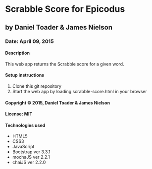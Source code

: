 # Scrabble Score for Epicodus
## by Daniel Toader & James Nielson
### Date: April 09, 2015
#### Description
This web app returns the Scrabble score for a given word.

#### Setup instructions
1. Clone this git repository
2. Start the web app by loading scrabble-score.html in your browser

#### Copyright © 2015, Daniel Toader & James Nielson

#### License: [MIT](https://github.com/twbs/bootstrap/blob/master/LICENSE)  

#### Technologies used
- HTML5
- CSS3
- JavaScript
- Bootstrap ver 3.3.1
- mochaJS ver 2.2.1
- chaiJS ver 2.2.0
